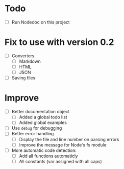 # Todo
- [ ] Run Nodedoc on this project

# Fix to use with version 0.2

- [ ] Converters
  - [ ] Markdown
  - [ ] HTML
  - [ ] JSON
- [ ] Saving files

# Improve

- [ ] Better documentation object
  - [ ] Added a global todo list
  - [ ] Added global examples
- [ ] Use ```debug``` for debugging
- [ ] Better error handling
  - [ ] Display the file and line number on parsing errors
  - [ ] Improve the message for Node's fs module
- [ ] More automatic code detection:
  - [ ] Add all functions automaticly
  - [ ] All constants (var assigned with all caps)
